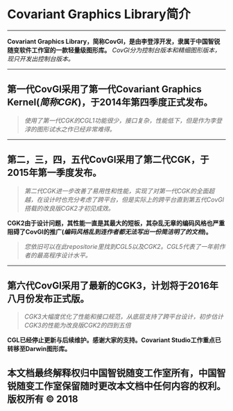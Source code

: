 # Covariant Graphics Library简介 #
***
**Covariant Graphics Library，简称CovGl，是由李登淳开发，隶属于中国智锐随变软件工作室的一款轻量级图形库。**
*CovGl分为控制台版本和精细图形版本，现只开发出控制台版本。*  
***
## 第一代CovGl采用了第一代Covariant Graphics Kernel(*简称CGK*)，于2014年第四季度正式发布。 ##
> *使用了第一代CGK的CGL1功能很少，接口复杂，性能低下，但是作为李登淳的图形试水之作已经非常难得。*

***
## 第二，三，四，五代CovGl采用了第二代CGK，于2015年第一季度发布。 ##
> *第二代CGK进一步改善了易用性和性能，实现了对第一代CGK的全面超越，在设计时也充分考虑了跨平台，但是实际上的跨平台直到第五代CovGl搭载的改良版CGK2才初见成效。*

**CGK2由于设计问题，其性能一直是其最大的短板，其杂乱无章的编码风格也严重阻碍了CovGl的推广(*编码风格乱到连作者都无法写出一份简洁明了的文档*)。**
> *您依旧可以在此repositorie里找到CGL5以及CGK2。CGL5代表了一年前作者的最高程序设计水平。*

***
## 第六代CovGl采用了最新的CGK3，计划将于2016年八月份发布正式版。 ##
> *CGK3大幅度优化了性能和接口规范，从底层支持了跨平台设计，初步估计CGK3的性能为改良版CGK2的四到五倍*

**CGL已经停止更新与后续维护。感谢大家的支持。Covariant Studio工作重点已转移至Darwin图形库。**
## 本文档最终解释权归中国智锐随变工作室所有，中国智锐随变工作室保留随时更改本文档中任何内容的权利。版权所有 © 2018 ##